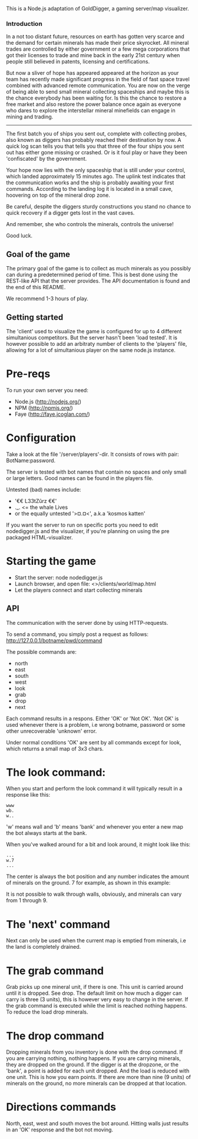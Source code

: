 This is a Node.js adaptation of GoldDigger, a gaming server/map visualizer.

### Introduction
 In a not too distant future, resources on earth has gotten very scarce and the demand for certain minerals has made their price skyrocket. All mineral trades are controlled by either government or a few mega corporations that got their licenses to trade and mine back in the early 21st century when people still believed in patents, licensing and certifications.

 But now a sliver of hope has appeared appeared at the horizon as your team has recently made significant progress in the field of fast space travel combined with advanced remote communication. You are now on the verge of being able to send small mineral collecting spaceships and maybe this is the chance everybody has been waiting for. Is this the chance to restore a free market and also restore the power balance once again as everyone who dares to explore the interstellar mineral minefields can engage in mining and trading.
 
---

 The first batch you of ships you sent out, complete with collecting probes, also known as diggers has probably reached their destination by now. A quick log scan tells you that tells you that three of the four ships you sent out has either gone missing or crashed. Or is it foul play or have they been 'confiscated' by the government.

 Your hope now lies with the only spaceship that is still under your control, which landed approximately 15 minutes ago. The uplink test indicates that the communication works and the ship is probably awaiting your first commands. According to the landing log it is located in a small cave, hoovering on top of the mineral drop zone. 

Be careful, despite the diggers sturdy constructions you stand no chance to quick recovery if a digger gets lost in the vast caves. 

And remember, she who controls the minerals, controls the universe!

Good luck.


## Goal of the game

The primary goal of the game is to collect as much minerals as you possibly can during a predetermined period of time. This is best done using the REST-like API that the server provides. The API documentation is found and the end of this README.

We recommend 1-3 hours of play.

## Getting started

The 'client' used to visualize the game is configured for up to 4 different simultanious competitors. But the server hasn't been 'load tested'. It is however possible to add an arbitraty number of clients to the 'players' file, allowing for a lot of simultanious player on the same node.js instance.

# Pre-reqs

To run your own server you need:

-   Node.js (http://nodejs.org/)
-   NPM (http://npmjs.org/)
-   Faye (http://faye.jcoglan.com/)

# Configuration

Take a look at the file '<path to nodedigger>/server/players'-dir. It consists of rows with pair: BotName:password. 

The server is tested with bot names that contain no spaces and only small or large letters. Good names can be found in the players file. 

Untested (bad) names include: 

*   '€€ L33tZûrz €€'
*   ._. <= the whale Lives 
*   or the equally untested '>¤.¤<', a.k.a 'kosmos katten'

If you want the server to run on specific ports you need to edit nodedigger.js and the visualizer, if you're planning on using the pre packaged HTML-visualizer.

# Starting the game

- Start the server: node nodedigger.js
- Launch browser, and open file: <<nodediggerdir>>/clients/world/map.html
- Let the players connect and start collecting minerals

## API

The communication with the server done by using HTTP-requests.

To send a command, you simply post a request as follows:
http://127.0.0.1/botname/pwd/command

The possible commands are: 

*   north
*   east
*   south
*   west
*   look
*   grab
*   drop
*   next

Each command results in a respons. Either 'OK' or 'Not OK'. 'Not OK' is used whenever there is a problem, i.e wrong botname, password or some other unrecoverable 'unknown' error. 

Under normal conditions 'OK' are sent by all commands except for look, which returns a small map of 3x3 chars.

# The look command:

When you start and perform the look command it will typically result in a response like this:

    www
    wb.
    w..

'w' means wall and 'b' means 'bank' and whenever you enter a new map the bot always starts at the bank.

When you've walked around for a bit and look around, it might look like this:

    ...
    w.7
    ...

The center is always the bot position and any number indicates the amount of minerals on the ground. 7 for example, as shown in this example:

It is not possible to walk through walls, obviously, and minerals can vary from 1 through 9.

# The 'next' command

Next can only be used when the current map is emptied from minerals, i.e the land is completely drained. 

# The grab command

Grab picks up one mineral unit, if there is one. This unit is carried around until it is dropped. See drop. The default limit on how much a digger can carry is three (3 units), this is however very easy to change in the server. If the grab command is executed while the limit is reached nothing happens. To reduce the load drop minerals.

# The drop command

Dropping minerals from you inventory is done with the drop command. If you are carrying nothing, nothing happens. If you are carrying minerals, they are dropped on the ground. If the digger is at the dropzone, or the 'bank', a point is added for each unit dropped. And the load is reduced with one unit. This is how you earn points. If there are more than nine (9 units) of minerals on the ground, no more minerals can be dropped at that location.

# Directions commands

North, east, west and south moves the bot around. Hitting walls just results in an 'OK' response and the bot not moving.